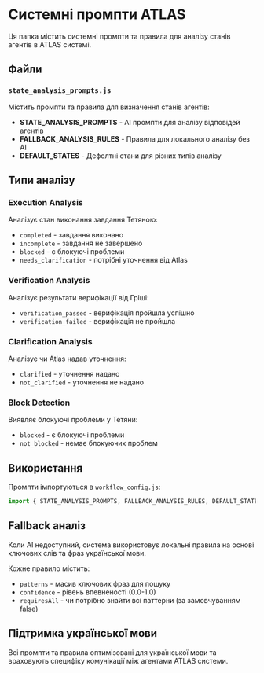 # Системні промпти ATLAS

Ця папка містить системні промпти та правила для аналізу станів агентів в ATLAS системі.

## Файли

### `state_analysis_prompts.js`
Містить промпти та правила для визначення станів агентів:

- **STATE_ANALYSIS_PROMPTS** - AI промпти для аналізу відповідей агентів
- **FALLBACK_ANALYSIS_RULES** - Правила для локального аналізу без AI
- **DEFAULT_STATES** - Дефолтні стани для різних типів аналізу

## Типи аналізу

### Execution Analysis
Аналізує стан виконання завдання Тетяною:
- `completed` - завдання виконано
- `incomplete` - завдання не завершено
- `blocked` - є блокуючі проблеми
- `needs_clarification` - потрібні уточнення від Atlas

### Verification Analysis
Аналізує результати верифікації від Гріші:
- `verification_passed` - верифікація пройшла успішно
- `verification_failed` - верифікація не пройшла

### Clarification Analysis
Аналізує чи Atlas надав уточнення:
- `clarified` - уточнення надано
- `not_clarified` - уточнення не надано

### Block Detection
Виявляє блокуючі проблеми у Тетяни:
- `blocked` - є блокуючі проблеми
- `not_blocked` - немає блокуючих проблем

## Використання

Промпти імпортуються в `workflow_config.js`:

```javascript
import { STATE_ANALYSIS_PROMPTS, FALLBACK_ANALYSIS_RULES, DEFAULT_STATES } from './системні/state_analysis_prompts.js';
```

## Fallback аналіз

Коли AI недоступний, система використовує локальні правила на основі ключових слів та фраз української мови.

Кожне правило містить:
- `patterns` - масив ключових фраз для пошуку
- `confidence` - рівень впевненості (0.0-1.0)
- `requiresAll` - чи потрібно знайти всі паттерни (за замовчуванням false)

## Підтримка української мови

Всі промпти та правила оптимізовані для української мови та враховують специфіку комунікації між агентами ATLAS системи.
